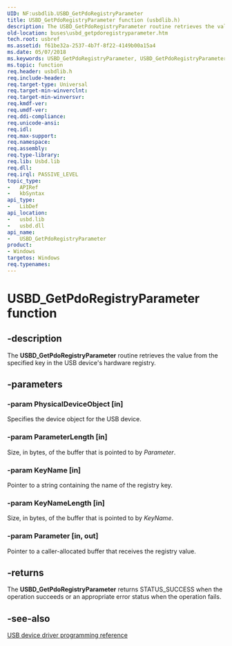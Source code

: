 ```yaml
---
UID: NF:usbdlib.USBD_GetPdoRegistryParameter
title: USBD_GetPdoRegistryParameter function (usbdlib.h)
description: The USBD_GetPdoRegistryParameter routine retrieves the value from the specified key in the USB device's hardware registry.
old-location: buses\usbd_getpdoregistryparameter.htm
tech.root: usbref
ms.assetid: f61be32a-2537-4b7f-8f22-4149b00a15a4
ms.date: 05/07/2018
ms.keywords: USBD_GetPdoRegistryParameter, USBD_GetPdoRegistryParameter routine [Buses], buses.usbd_getpdoregistryparameter, usbdlib/USBD_GetPdoRegistryParameter, usbfunc_b85b350e-68ad-4256-b4df-f61ea0367b62.xml
ms.topic: function
req.header: usbdlib.h
req.include-header: 
req.target-type: Universal
req.target-min-winverclnt: 
req.target-min-winversvr: 
req.kmdf-ver: 
req.umdf-ver: 
req.ddi-compliance: 
req.unicode-ansi: 
req.idl: 
req.max-support: 
req.namespace: 
req.assembly: 
req.type-library: 
req.lib: Usbd.lib
req.dll: 
req.irql: PASSIVE_LEVEL
topic_type:
-	APIRef
-	kbSyntax
api_type:
-	LibDef
api_location:
-	usbd.lib
-	usbd.dll
api_name:
-	USBD_GetPdoRegistryParameter
product:
- Windows
targetos: Windows
req.typenames: 
---
```


# USBD_GetPdoRegistryParameter function


## -description


The <b>USBD_GetPdoRegistryParameter</b> routine retrieves the value from the  specified key in the USB device's hardware registry.


## -parameters




### -param PhysicalDeviceObject [in]

Specifies the device object for the USB device.


### -param ParameterLength [in]

Size, in bytes, of the buffer that is pointed to by <i>Parameter</i>.


### -param KeyName [in]

Pointer to a string containing the name of the registry key.


### -param KeyNameLength [in]

Size, in bytes, of the buffer that is pointed to by <i>KeyName</i>.


### -param Parameter [in, out]

Pointer to a caller-allocated buffer that receives the registry value.


## -returns



The <b>USBD_GetPdoRegistryParameter</b> returns STATUS_SUCCESS when the operation succeeds or an appropriate error status when the operation fails. 




## -see-also




<a href="https://msdn.microsoft.com/library/windows/hardware/ff540134">USB device driver programming reference</a>
 

 

